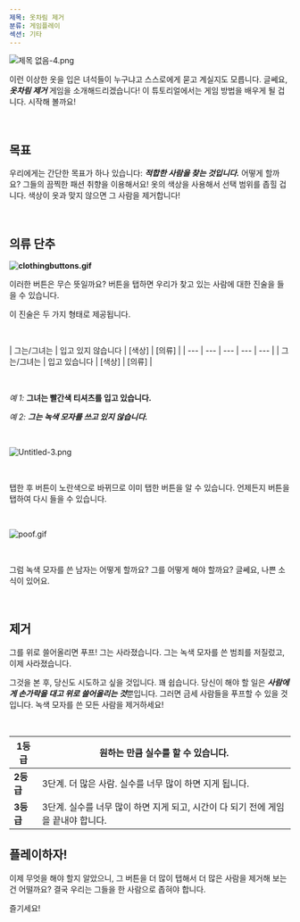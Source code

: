 ```yaml
---
제목: 옷차림 제거
분류: 게임플레이
섹션: 기타
---
```

![제목 없음-4.png](https://help.Studycat.com/hc/article_attachments/34921324100889)

이런 이상한 옷을 입은 녀석들이 누구냐고 스스로에게 묻고 계실지도 모릅니다. 글쎄요, ***옷차림 제거*** 게임을 소개해드리겠습니다! 이 튜토리얼에서는 게임 방법을 배우게 될 겁니다. 시작해 볼까요!

 

## **목표**

우리에게는 간단한 목표가 하나 있습니다: ***적합한 사람을 찾는 것입니다.*** 어떻게 할까요? 그들의 끔찍한 패션 취향을 이용해서요! 옷의 색상을 사용해서 선택 범위를 좁힐 겁니다. 색상이 옷과 맞지 않으면 그 사람을 제거합니다!

 

## **의류 단추**

**![clothingbuttons.gif](https://help.Studycat.com/hc/article_attachments/34921310348441)**

이러한 버튼은 무슨 뜻일까요? 버튼을 탭하면 우리가 찾고 있는 사람에 대한 진술을 들을 수 있습니다.

이 진술은 두 가지 형태로 제공됩니다.

 

| 그는/그녀는 | 입고 있지 않습니다 | \[색상] | \[의류] |
| --- | --- | --- | --- | --- |
| 그는/그녀는 | 입고 있습니다 | \[색상] | \[의류] |

 

*예 1:* **그녀는 빨간색 티셔츠를 입고 있습니다.**

*예 2:* ***그는 녹색 모자를 쓰고 있지 않습니다.***

 

![Untitled-3.png](https://help.Studycat.com/hc/article_attachments/34921324104985)  

 

탭한 후 버튼이 노란색으로 바뀌므로 이미 탭한 버튼을 알 수 있습니다. 언제든지 버튼을 탭하여 다시 들을 수 있습니다. 

 

![poof.gif](https://help.Studycat.com/hc/article_attachments/34921324114329)

 

그럼 녹색 모자를 쓴 남자는 어떻게 할까요? 그를 어떻게 해야 할까요? 글쎄요, 나쁜 소식이 있어요.

 

## **제거**

그를 위로 쓸어올리면 푸프! 그는 사라졌습니다. 그는 녹색 모자를 쓴 범죄를 저질렀고, 이제 사라졌습니다.

그것을 본 후, 당신도 시도하고 싶을 것입니다. 꽤 쉽습니다. 당신이 해야 할 일은 ***사람에게 손가락을 대고 위로 쓸어올리는 것***뿐입니다. 그러면 금세 사람들을 푸프할 수 있을 것입니다. 녹색 모자를 쓴 모든 사람을 제거하세요!

 

| **1등급** | 원하는 만큼 실수를 할 수 있습니다. |
| --- | --- |
| **2등급** | 3단계. 더 많은 사람. 실수를 너무 많이 하면 지게 됩니다. |
| **3등급** | 3단계. 실수를 너무 많이 하면 지게 되고, 시간이 다 되기 전에 게임을 끝내야 합니다. |

## 

## **플레이하자!**

이제 무엇을 해야 할지 알았으니, 그 버튼을 더 많이 탭해서 더 많은 사람을 제거해 보는 건 어떨까요? 결국 우리는 그들을 한 사람으로 좁혀야 합니다.

즐기세요!
